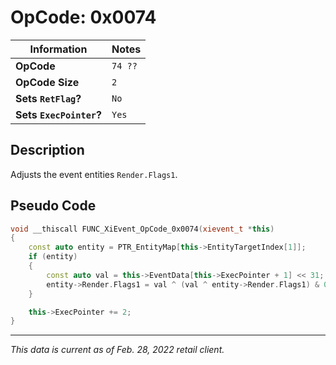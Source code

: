 # OpCode: 0x0074

| Information               | Notes |
|---                        |---    |
| **OpCode**                | `74 ??` |
| **OpCode Size**           | `2`   |
| **Sets `RetFlag`?**       | `No`  |
| **Sets `ExecPointer`?**   | `Yes` |

## Description

Adjusts the event entities `Render.Flags1`.

## Pseudo Code

```cpp
void __thiscall FUNC_XiEvent_OpCode_0x0074(xievent_t *this)
{
    const auto entity = PTR_EntityMap[this->EntityTargetIndex[1]];
    if (entity)
    {
        const auto val = this->EventData[this->ExecPointer + 1] << 31;
        entity->Render.Flags1 = val ^ (val ^ entity->Render.Flags1) & 0x7FFFFFFF;
    }

    this->ExecPointer += 2;
}
```

---

_This data is current as of Feb. 28, 2022 retail client._